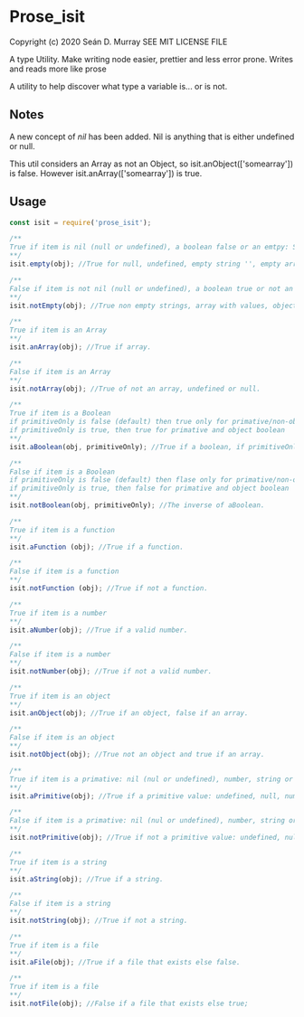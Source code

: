 # Prose_isit

Copyright (c) 2020 Seán D. Murray
SEE MIT LICENSE FILE

A type Utility. Make writing node easier, prettier and less error prone. Writes and reads more like prose

A utility to help discover what type a variable is... or is not.

## Notes

A new concept of *nil* has been added. Nil is anything that is either undefined or null.

This util considers an Array as not an Object, so isit.anObject(['somearray']) is false. However isit.anArray(['somearray']) is true.

## Usage

```javascript
const isit = require('prose_isit');

/**
True if item is nil (null or undefined), a boolean false or an emtpy: String, Array, Object
**/
isit.empty(obj); //True for null, undefined, empty string '', empty array [], empty object {}. False for boolean, functions and files.

/**
False if item is not nil (null or undefined), a boolean true or not an emtpy: String, Array, Object
**/
isit.notEmpty(obj); //True non empty strings, array with values, object with key/values, booleans, files, functions and files.

/**
True if item is an Array
**/
isit.anArray(obj); //True if array.

/**
False if item is an Array
**/
isit.notArray(obj); //True of not an array, undefined or null.

/**
True if item is a Boolean
if primitiveOnly is false (default) then true only for primative/non-object boolean
if primitiveOnly is true, then true for primative and object boolean
**/
isit.aBoolean(obj, primitiveOnly); //True if a boolean, if primitiveOnly false (default) then boolean primitives or boolean objects return true, if primitiveOnly true, then only boolean primitives return true

/**
False if item is a Boolean
if primitiveOnly is false (default) then flase only for primative/non-object boolean
if primitiveOnly is true, then false for primative and object boolean
**/
isit.notBoolean(obj, primitiveOnly); //The inverse of aBoolean.

/**
True if item is a function
**/
isit.aFunction (obj); //True if a function.

/**
False if item is a function
**/
isit.notFunction (obj); //True if not a function.

/**
True if item is a number
**/
isit.aNumber(obj); //True if a valid number.

/**
False if item is a number
**/
isit.notNumber(obj); //True if not a valid number.

/**
True if item is an object
**/
isit.anObject(obj); //True if an object, false if an array.

/**
False if item is an object
**/
isit.notObject(obj); //True not an object and true if an array.

/**
True if item is a primative: nil (nul or undefined), number, string or boolean (not object boolean).
**/
isit.aPrimitive(obj); //True if a primitive value: undefined, null, number, string, boolean primitive, else false.

/**
False if item is a primative: nil (nul or undefined), number, string or boolean (not object boolean).
**/
isit.notPrimitive(obj); //True if not a primitive value: undefined, null, number, string, boolean primitive, else false.

/**
True if item is a string
**/
isit.aString(obj); //True if a string.

/**
False if item is a string
**/
isit.notString(obj); //True if not a string.

/**
True if item is a file
**/
isit.aFile(obj); //True if a file that exists else false.

/**
True if item is a file
**/
isit.notFile(obj); //False if a file that exists else true;
```
